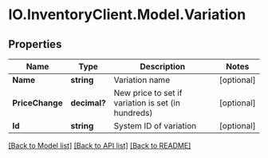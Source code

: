 # IO.InventoryClient.Model.Variation
## Properties

Name | Type | Description | Notes
------------ | ------------- | ------------- | -------------
**Name** | **string** | Variation name | [optional] 
**PriceChange** | **decimal?** | New price to set if variation is set (in hundreds) | [optional] 
**Id** | **string** | System ID of variation | [optional] 

[[Back to Model list]](../README.md#documentation-for-models) [[Back to API list]](../README.md#documentation-for-api-endpoints) [[Back to README]](../README.md)

